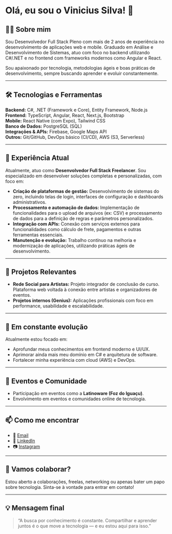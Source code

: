 # Olá, eu sou o Vinicius Silva! 👋

## 👨‍💻 Sobre mim
Sou Desenvolvedor Full Stack Pleno com mais de 2 anos de experiência no desenvolvimento de aplicações web e mobile. Graduado em Análise e Desenvolvimento de Sistemas, atuo com foco no backend utilizando C#/.NET e no frontend com frameworks modernos como Angular e React.

Sou apaixonado por tecnologia, metodologias ágeis e boas práticas de desenvolvimento, sempre buscando aprender e evoluir constantemente.

---

## 🛠️ Tecnologias e Ferramentas
**Backend:** C#, .NET (Framework e Core), Entity Framework, Node.js  
**Frontend:** TypeScript, Angular, React, Next.js, Bootstrap  
**Mobile:** React Native (com Expo), Tailwind CSS  
**Banco de Dados:** PostgreSQL (SQL)  
**Integrações & APIs:** Firebase, Google Maps API  
**Outros:** Git/GitHub, DevOps básico (CI/CD), AWS (S3, Serverless)

---

## 💼 Experiência Atual
Atualmente, atuo como **Desenvolvedor Full Stack Freelancer**. Sou especializado em desenvolver soluções completas e personalizadas, com foco em:

- **Criação de plataformas de gestão:** Desenvolvimento de sistemas do zero, incluindo telas de login, interfaces de configuração e dashboards administrativos.
- **Processamento e automação de dados:** Implementação de funcionalidades para o upload de arquivos (ex: CSV) e processamento de dados para a definição de regras e parâmetros personalizados.
- **Integração com APIs:** Conexão com serviços externos para funcionalidades como cálculo de frete, pagamentos e outras ferramentas essenciais.
- **Manutenção e evolução:** Trabalho contínuo na melhoria e modernização de aplicações, utilizando práticas ágeis de desenvolvimento.

---

## 🚀 Projetos Relevantes
- **Rede Social para Artistas:** Projeto integrador de conclusão de curso. Plataforma web voltada à conexão entre artistas e organizadores de eventos.
- **Projetos internos (Genius):** Aplicações profissionais com foco em performance, usabilidade e escalabilidade.

---

## 🎯 Em constante evolução
Atualmente estou focado em:
- Aprofundar meus conhecimentos em frontend moderno e UI/UX.
- Aprimorar ainda mais meu domínio em C# e arquitetura de software.
- Fortalecer minha experiência com cloud (AWS) e DevOps.

---

## 📢 Eventos e Comunidade
- Participação em eventos como a **Latinoware (Foz do Iguaçu)**.
- Envolvimento em eventos e comunidades online de tecnologia.

---

## 📫 Como me encontrar
- 📧 [Email](mailto:viniciussilvapereira24@gmail.com)
- 💼 [LinkedIn](https://www.linkedin.com/in/vinicius2407/)
- 📷 [Instagram](https://www.instagram.com/viniciussp.2407/)

---

## 🤝 Vamos colaborar?
Estou aberto a colaborações, freelas, networking ou apenas bater um papo sobre tecnologia. Sinta-se à vontade para entrar em contato!

---

## 💡 Mensagem final
> “A busca por conhecimento é constante. Compartilhar e aprender juntos é o que move a tecnologia — e eu estou aqui para isso.”
